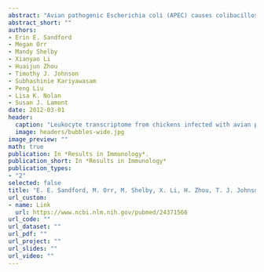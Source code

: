 ```yaml
---
abstract: "Avian pathogenic Escherichia coli (APEC) causes colibacillosis, which is responsible for morbidity and mortality in chickens. Gene expression patterns have previously been demonstrated to differ between chicken populations that are resistant vs. susceptible to bacterial infection, but little is currently known about gene expression response to APEC. Increased understanding of gene expression patterns associated with resistance will facilitate genetic selection to increase resistance to APEC. Male broiler chicks were vaccinated at 2 weeks of age and challenged with APEC at 4 weeks of age. Peripheral blood leukocytes were collected at 1 and 5 day post-infection. Lesions on the liver, pericardium, and air sacs were used to assign a mild or severe pathology status to non-vaccinated, challenged chicks. Ten treatment groups were therefore generated with a priori factors of vaccination, challenge, day post-infection, and the a posteriori factor of pathology status. Global transcriptomic response was evaluated using the Agilent 44K chicken microarray. APEC infection resulted in more up-regulation than down-regulation of differentially expressed genes. Immune response and metabolic processes were enriched with differentially expressed genes. Although vaccination significantly reduced lesions in challenged bird, there was no detectable effect of vaccination on gene expression. This study investigated the transcriptomic differences in host responses associated with mild vs. severe pathology, in addition to the effects of vaccination and challenge, thus revealing genes and networks associated with response to APEC and providing a foundation for future studies on, and genetic selection for, genetic resistance to APEC."
abstract_short: ""
authors:
- Erin E. Sandford
- Megan Orr
- Mandy Shelby
- Xianyao Li
- Huaijun Zhou
- Timothy J. Johnson
- Subhashinie Kariyawasam
- Peng Liu
- Lisa K. Nolan
- Susan J. Lamont
date: 2012-03-01
header:
  caption: "Leukocyte transcriptome from chickens infected with avian pathogenic Escherichia coli identifies pathways associated with resistance"
  image: headers/bubbles-wide.jpg
image_preview: ""
math: true
publication: In *Results in Immunology*.
publication_short: In *Results in Immunology*
publication_types:
- "2"
selected: false
title: "E. E. Sandford, M. Orr, M. Shelby, X. Li, H. Zhou, T. J. Johnson, S. Kariyawasam, P. Liu, L. K. Nolan, and S. J. Lamont (2012). Leukocyte Transcriptome from Chickens Infected with Avian Pathogenic Escherichia coli Identifies Pathways Associated with Resistance. Results in Immunology, 2:44-53."
url_custom:
- name: Link
  url: https://www.ncbi.nlm.nih.gov/pubmed/24371566
url_code: ""
url_dataset: ""
url_pdf: ""
url_project: ""
url_slides: ""
url_video: ""
---
```

